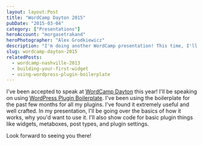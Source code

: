 ```yaml
---
layout: layout:Post
title: "WordCamp Dayton 2015"
pubDate: "2015-03-04"
category: ["Presentations"]
heroAccount: "morgasetrakand"
heroPhotographer: "Alex Grodkiewicz"
description: "I'm doing another WordCamp presentation! This time, I'll be speaking about the WordPress Plugin Boilerplate at WordCamp Dayton 2015. Join me there!"
slug: wordcamp-dayton-2015
relatedPosts:
  - wordcamp-nashville-2013
  - building-your-first-widget
  - using-wordpress-plugin-boilerplate
---
```


I've been accepted to speak at [WordCamp Dayton](https://dayton.wordcamp.org/2015/) this year! I'll be speaking on using [WordPress Plugin Boilerplate](https://wppb.me). I've been using the boilerplate for the past few months for all my plugins. I've found it extremely useful and well crafted. In my presentation, I'll be going over the basics of how it works, why you'd want to use it. I'll also show code for basic plugin things like widgets, metaboxes, post types, and plugin settings.

Look forward to seeing you there!
